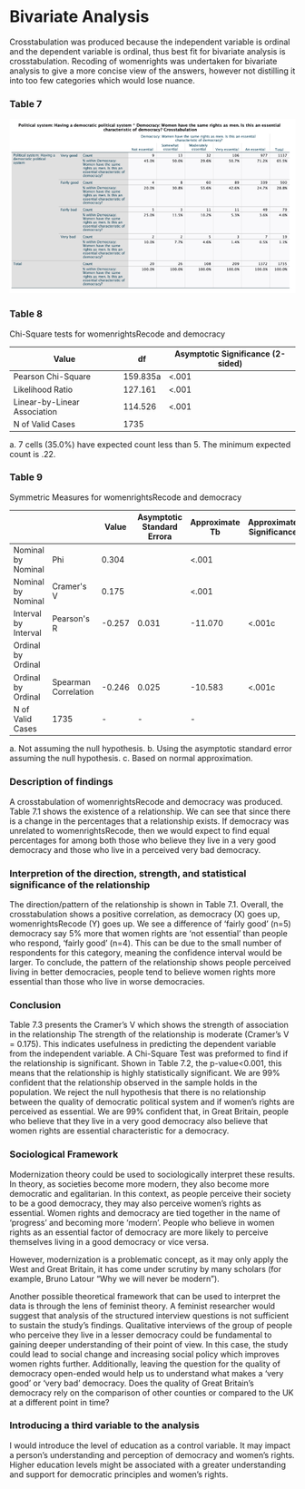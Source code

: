 # Bivariate Analysis

Crosstabulation was produced because the independent variable is ordinal and the dependent variable is ordinal, 
thus best fit for bivariate analysis is crosstabulation. Recoding of womenrights was undertaken for bivariate analysis to give a more concise view of the answers,
however not distilling it into too few categories which would lose nuance. 

### Table 7
![alt text](Figure3.png "Figure3")

### Table 8
Chi-Square tests for womenrightsRecode and democracy

| Value                        | df  | Asymptotic Significance (2-sided) |
|------------------------------|-----|----------------------------------|
| Pearson Chi-Square           | 159.835a | <.001                        |
| Likelihood Ratio             | 127.161 | <.001                        |
| Linear-by-Linear Association | 114.526 | <.001                        |
| N of Valid Cases             | 1735   |                                  |

a. 7 cells (35.0%) have expected count less than 5. The minimum expected count is .22.

### Table 9
Symmetric Measures for womenrightsRecode and democracy

|  | | Value                      | Asymptotic Standard Errora | Approximate Tb | Approximate Significance |
|--|-----|----------------------------|----------------------------|-----------------|--------------------------|
| Nominal by Nominal  | Phi          | 0.304            |                 | <.001                    |
| Nominal by Nominal  | Cramer's V                 | 0.175                      |                 | <.001                    | 
| Interval by Interval| Pearson's R                | -0.257                     | 0.031           | -11.070                  | <.001c    |
| Ordinal by Ordinal         |                            |                 |                          |
|Ordinal by Ordinal| Spearman Correlation       | -0.246                     | 0.025           | -10.583                  | <.001c                   |
| N of Valid Cases           | 1735                       |    -             |           -               |-|

a. Not assuming the null hypothesis.
b. Using the asymptotic standard error assuming the null hypothesis.
c. Based on normal approximation.

### Description of findings

A crosstabulation of womenrightsRecode and democracy was produced. Table 7.1 shows the existence of a relationship. We can see that since there is a change in the percentages that a relationship exists. If democracy was unrelated to womenrightsRecode, then we would expect to find equal percentages for among both those who believe they live in a very good democracy and those who live in a perceived very bad democracy. 

### Interpretion of the direction, strength, and statistical significance of the relationship
The direction/pattern of the relationship is shown in Table 7.1. Overall, the crosstabulation shows a positive correlation, as democracy (X) goes up, womenrightsRecode (Y) goes up. We see a difference of ‘fairly good’ (n=5) democracy say 5% more that women rights are ‘not essential’ than people who respond, ‘fairly good’ (n=4). This can be due to the small number of respondents for this category, meaning the confidence interval would be larger. To conclude, the pattern of the relationship shows people perceived living in better democracies, people tend to believe women rights more essential than those who live in worse democracies. 

### Conclusion
Table 7.3 presents the Cramer’s V which shows the strength of association in the relationship The strength of the relationship is moderate (Cramer’s V = 0.175). This indicates usefulness in predicting the dependent variable from the independent variable. 
A Chi-Square Test was preformed to find if the relationship is significant. Shown in Table 7.2, the p-value<0.001, this means that the relationship is highly statistically significant. We are 99% confident that the relationship observed in the sample holds in the population. We reject the null hypothesis that there is no relationship between the quality of democratic political system and if women’s rights are perceived as essential. We are 99% confident that, in Great Britain, people who believe that they live in a very good democracy also believe that women rights are essential characteristic for a democracy.   

### Sociological Framework
Modernization theory could be used to sociologically interpret these results. In theory, as societies become more modern, they also become more democratic and egalitarian. In this context, as people perceive their society to be a good democracy, they may also perceive women’s rights as essential. Women rights and democracy are tied together in the name of ‘progress’ and becoming more ‘modern’. People who believe in women rights as an essential factor of democracy are more likely to perceive themselves living in a good democracy or vice versa. 

However, modernization is a problematic concept, as it may only apply the West and Great Britain, it has come under scrutiny by many scholars (for example, Bruno Latour “Why we will never be modern”).

Another possible theoretical framework that can be used to interpret the data is through the lens of feminist theory. A feminist researcher would suggest that analysis of the structured interview questions is not sufficient to sustain the study’s findings. Qualitative interviews of the group of people who perceive they live in a lesser democracy could be fundamental to gaining deeper understanding of their point of view. In this case, the study could lead to social change and increasing social policy which improves women rights further. Additionally, leaving the question for the quality of democracy open-ended would help us to understand what makes a ‘very good’ or ‘very bad’ democracy. Does the quality of Great Britain’s democracy rely on the comparison of other counties or compared to the UK at a different point in time?

### Introducing a third variable to the analysis
I would introduce the level of education as a control variable. It may impact a person’s understanding and perception of democracy and women’s rights. Higher education levels might be associated with a greater understanding and support for democratic principles and women’s rights.
